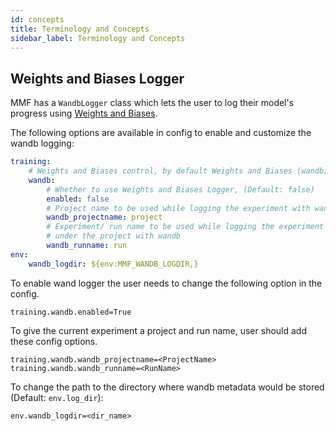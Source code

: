 ```yaml
---
id: concepts
title: Terminology and Concepts
sidebar_label: Terminology and Concepts
---
```


## Weights and Biases Logger 

MMF has a `WandbLogger` class which lets the user to log their model's progress using [Weights and Biases](https://gitbook-docs.wandb.ai/).

The following options are available in config to enable and customize the wandb logging:
```yaml
training:
    # Weights and Biases control, by default Weights and Biases (wandb) is disabled
    wandb: 
        # Whether to use Weights and Biases Logger, (Default: false)
        enabled: false
        # Project name to be used while logging the experiment with wandb
        wandb_projectname: project
        # Experiment/ run name to be used while logging the experiment 
        # under the project with wandb
        wandb_runname: run
env:
    wandb_logdir: ${env:MMF_WANDB_LOGDIR,}
```
To enable wand logger the user needs to change the following option in the config. 

`training.wandb.enabled=True` 

To give the current experiment a project and run name, user should add these config options.

`training.wandb.wandb_projectname=<ProjectName> training.wandb.wandb_runname=<RunName>`

To change the path to the directory where wandb metadata would be stored (Default: `env.log_dir`):

`env.wandb_logdir=<dir_name>`